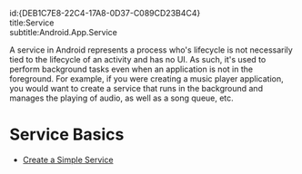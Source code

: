 id:{DEB1C7E8-22C4-17A8-0D37-C089CD23B4C4}  
title:Service  
subtitle:Android.App.Service  

A service in Android represents a process who's lifecycle is not necessarily
tied to the lifecycle of an activity and has no UI. As such, it's used to
perform background tasks even when an application is not in the foreground. For
example, if you were creating a music player application, you would want to
create a service that runs in the background and manages the playing of audio,
as well as a song queue, etc.

 <a name="Service_Basics" class="injected"></a>


# Service Basics

-   [Create a Simple Service](/recipes/android/fundamentals/service/create_a_simple_service)